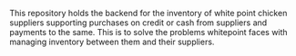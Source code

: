 This repository holds the backend for the inventory of white point chicken suppliers supporting purchases on credit or cash from suppliers and payments to the same. This is to solve the problems whitepoint faces with managing inventory between them and their suppliers.
